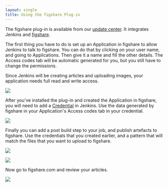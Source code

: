 ```yaml
---
layout: single
title: Using the figshare Plug-in
---
```


<p>
	The figshare plug-in is available from our
	<a href="http://biouno.org/jenkins-update-site.html">update center</a>.
	It integrates Jenkins and <a href="http://figshare.com">figshare</a>.
</p>

<p>
	The first thing you have to do is set up an Application in figshare to
	allow Jenkins to talk to figshare. You can do that by clicking on your user
	name, and going to Applications. Then give it a name and fill the other details. 
	The Access codes tab will be automatic generated for you, but you still have
	to change the permissions.
</p>

<p>
	Since Jenkins will be creating articles and uploading images, your application
	needs full read and write access.
</p>

<p class="center">
	<a href="/img/tutorials/using-the-figshare-plugin/screenshot_figshare_001.png"> <img src="/img/tutorials/using-the-figshare-plugin/screenshot_figshare_001.png">
	</a>
</p>

<p>
	After you've installed the plug-in and created the Application in figshare, you
	will need to add a <a href="https://wiki.jenkins.io/display/JENKINS/Credentials+Plugin">Credential</a>
	in Jenkins. Use the data generated by figshare in your Application's Access codes tab
	in your credential.
</p>

<p class="center">
	<a href="/img/tutorials/using-the-figshare-plugin/screenshot_figshare_002.png"> <img src="/img/tutorials/using-the-figshare-plugin/screenshot_figshare_002.png">
	</a>
</p>

<p>
	Finally you can add a post build step to your job, and publish artefacts to
	figshare. Use the credentials that you created earlier, and a pattern that
	will match the files that you want to upload to figshare.
</p>

<p class="center">
	<a href="/img/tutorials/using-the-figshare-plugin/screenshot_figshare_003.png"> <img src="/img/tutorials/using-the-figshare-plugin/screenshot_figshare_003.png">
	</a>
</p>

<p class="center">
	<a href="/img/tutorials/using-the-figshare-plugin/screenshot_figshare_004.png"> <img src="/img/tutorials/using-the-figshare-plugin/screenshot_figshare_004.png">
	</a>
</p>

<p>Now go to figshare.com and review your articles.</p>

<p class="center">
	<a href="/img/tutorials/using-the-figshare-plugin/screenshot_figshare_005.png"> <img src="/img/tutorials/using-the-figshare-plugin/screenshot_figshare_005.png">
	</a>
</p>
